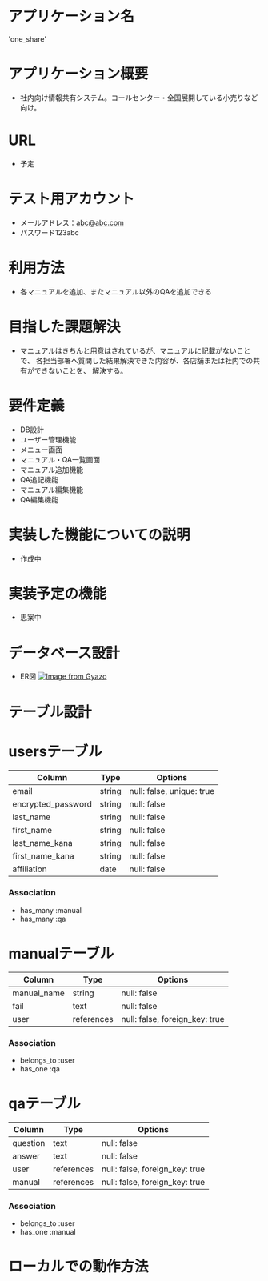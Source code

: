 # アプリケーション名
  'one_share'

# アプリケーション概要
- 社内向け情報共有システム。コールセンター・全国展開している小売りなど向け。

# URL
- 予定

# テスト用アカウント
- メールアドレス：abc@abc.com
- パスワード123abc

# 利用方法
- 各マニュアルを追加、またマニュアル以外のQAを追加できる

# 目指した課題解決
- マニュアルはきちんと用意はされているが、マニュアルに記載がないことで、
  各担当部署へ質問した結果解決できた内容が、各店舗または社内での共有ができないことを、
  解決する。

# 要件定義
- DB設計
- ユーザー管理機能
- メニュー画面
- マニュアル・QA一覧画面
- マニュアル追加機能
- QA追記機能
- マニュアル編集機能
- QA編集機能

# 実装した機能についての説明
 - 作成中

# 実装予定の機能
 - 思案中

# データベース設計
 - ER図
[![Image from Gyazo](https://i.gyazo.com/2fb92fda3139f7d4b5d43ee263e21537.png)](https://gyazo.com/2fb92fda3139f7d4b5d43ee263e21537)
# テーブル設計

# usersテーブル
| Column             | Type   | Options     |
| ------------------ | ------ | ----------- |
| email              | string | null: false, unique: true |
| encrypted_password | string | null: false |
| last_name          | string | null: false |
| first_name         | string | null: false |
| last_name_kana     | string | null: false |
| first_name_kana    | string | null: false |
| affiliation        | date   | null: false |

### Association
- has_many :manual
- has_many :qa

# manualテーブル
| Column                 | Type       | Options                        |
| ---------------------- | ---------- | ------------------------------ |
| manual_name            | string     | null: false                    |
| fail                   | text       | null: false                    |
| user                   | references | null: false, foreign_key: true |

### Association
- belongs_to :user
- has_one :qa

# qaテーブル
| Column     | Type       | Options                        |
| ---------- | ---------- | ------------------------------ |
| question   | text       | null: false                    |
| answer     | text       | null: false                    |
| user       | references | null: false, foreign_key: true |
| manual     | references | null: false, foreign_key: true |

### Association
- belongs_to :user
- has_one :manual


 # ローカルでの動作方法
